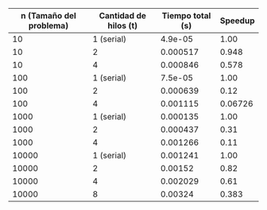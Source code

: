 | n (Tamaño del problema) | Cantidad de hilos (t) | Tiempo total (s) | Speedup |
|--------------------------|------------------------|------------------|----------|
| 10                      | 1 (serial)            |      4.9e-05            |     1.00     |
| 10                      | 2                    |        0.000517          |        0.948  |
| 10                      | 4                    |      0.000846            |      0.578    |
| 100                     | 1 (serial)            |       7.5e-05           |      1.00    |
| 100                     | 2                    |        0.000639          |      0.12    |
| 100                     | 4                    |         0.001115         |      0.06726    |
| 1000                    | 1 (serial)            |         0.000135         |    1.00      |
| 1000                    | 2                    |          0.000437        |      0.31    |
| 1000                    | 4                    |           0.001266       |       0.11   |
| 10000                   | 1 (serial)            |        0.001241          |       1.00   |
| 10000                   | 2                    |          0.00152        |      0.82    |
| 10000                   | 4                    |         0.002029         |     0.61     |
| 10000                   | 8                    |          0.00324        |      0.383    |